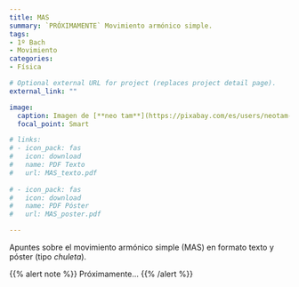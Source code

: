 ```yaml
---
title: MAS
summary: `PRÓXIMAMENTE` Movimiento armónico simple.
tags:
- 1º Bach
- Movimiento
categories:
- Física

# Optional external URL for project (replaces project detail page).
external_link: ""

image:
  caption: Imagen de [**neo tam**](https://pixabay.com/es/users/neotam-11291643/) en [Pixabay](https://pixabay.com/es/)
  focal_point: Smart

# links:
# - icon_pack: fas
#   icon: download
#   name: PDF Texto
#   url: MAS_texto.pdf
  
# - icon_pack: fas
#   icon: download
#   name: PDF Póster
#   url: MAS_poster.pdf

---
```


Apuntes sobre el movimiento armónico simple (MAS) en formato texto y póster (tipo _chuleta_).

{{% alert note %}}
Próximamente...
{{% /alert %}}
